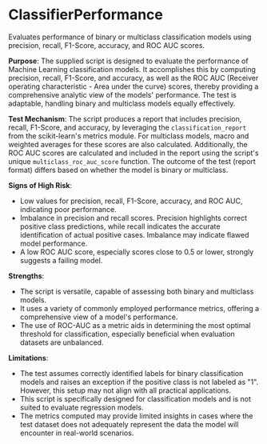 # ClassifierPerformance

Evaluates performance of binary or multiclass classification models using precision, recall, F1-Score, accuracy,
and ROC AUC scores.

**Purpose**: The supplied script is designed to evaluate the performance of Machine Learning classification models.
It accomplishes this by computing precision, recall, F1-Score, and accuracy, as well as the ROC AUC (Receiver
operating characteristic - Area under the curve) scores, thereby providing a comprehensive analytic view of the
models' performance. The test is adaptable, handling binary and multiclass models equally effectively.

**Test Mechanism**: The script produces a report that includes precision, recall, F1-Score, and accuracy, by
leveraging the `classification_report` from the scikit-learn's metrics module. For multiclass models, macro and
weighted averages for these scores are also calculated. Additionally, the ROC AUC scores are calculated and
included in the report using the script's unique `multiclass_roc_auc_score` function. The outcome of the test
(report format) differs based on whether the model is binary or multiclass.

**Signs of High Risk**:
- Low values for precision, recall, F1-Score, accuracy, and ROC AUC, indicating poor performance.
- Imbalance in precision and recall scores. Precision highlights correct positive class predictions, while recall
indicates the accurate identification of actual positive cases. Imbalance may indicate flawed model performance.
- A low ROC AUC score, especially scores close to 0.5 or lower, strongly suggests a failing model.

**Strengths**:
- The script is versatile, capable of assessing both binary and multiclass models.
- It uses a variety of commonly employed performance metrics, offering a comprehensive view of a model's
performance.
- The use of ROC-AUC as a metric aids in determining the most optimal threshold for classification, especially
beneficial when evaluation datasets are unbalanced.

**Limitations**:
- The test assumes correctly identified labels for binary classification models and raises an exception if the
positive class is not labeled as "1". However, this setup may not align with all practical applications.
- This script is specifically designed for classification models and is not suited to evaluate regression models.
- The metrics computed may provide limited insights in cases where the test dataset does not adequately represent
the data the model will encounter in real-world scenarios.